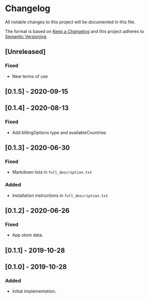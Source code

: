 # Changelog

All notable changes to this project will be documented in this file.

The format is based on [Keep a Changelog](http://keepachangelog.com/en/1.0.0/)
and this project adheres to [Semantic Versioning](http://semver.org/spec/v2.0.0.html).

## [Unreleased]

### Fixed
- New terms of use

## [0.1.5] - 2020-09-15

## [0.1.4] - 2020-08-13

### Fixed

- Add billingOptions type and availableCountries

## [0.1.3] - 2020-06-30
### Fixed
- Markdown lists in `full_description.txt`

### Added
- Installation instructions in `full_description.txt`

## [0.1.2] - 2020-06-26
### Fixed
- App store data.

## [0.1.1] - 2019-10-28

## [0.1.0] - 2019-10-28
### Added
- Initial implementation.

